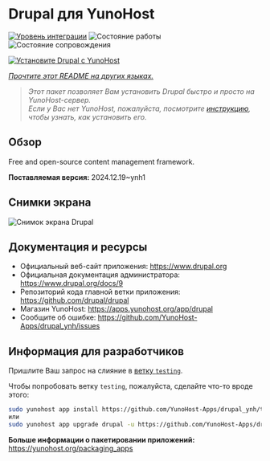 <!--
Важно: этот README был автоматически сгенерирован <https://github.com/YunoHost/apps/tree/master/tools/readme_generator>
Он НЕ ДОЛЖЕН редактироваться вручную.
-->

# Drupal для YunoHost

[![Уровень интеграции](https://apps.yunohost.org/badge/integration/drupal)](https://ci-apps.yunohost.org/ci/apps/drupal/)
![Состояние работы](https://apps.yunohost.org/badge/state/drupal)
![Состояние сопровождения](https://apps.yunohost.org/badge/maintained/drupal)

[![Установите Drupal с YunoHost](https://install-app.yunohost.org/install-with-yunohost.svg)](https://install-app.yunohost.org/?app=drupal)

*[Прочтите этот README на других языках.](./ALL_README.md)*

> *Этот пакет позволяет Вам установить Drupal быстро и просто на YunoHost-сервер.*  
> *Если у Вас нет YunoHost, пожалуйста, посмотрите [инструкцию](https://yunohost.org/install), чтобы узнать, как установить его.*

## Обзор

Free and open-source content management framework.

**Поставляемая версия:** 2024.12.19~ynh1

## Снимки экрана

![Снимок экрана Drupal](./doc/screenshots/screenshot.png)

## Документация и ресурсы

- Официальный веб-сайт приложения: <https://www.drupal.org>
- Официальная документация администратора: <https://www.drupal.org/docs/9>
- Репозиторий кода главной ветки приложения: <https://github.com/drupal/drupal>
- Магазин YunoHost: <https://apps.yunohost.org/app/drupal>
- Сообщите об ошибке: <https://github.com/YunoHost-Apps/drupal_ynh/issues>

## Информация для разработчиков

Пришлите Ваш запрос на слияние в [ветку `testing`](https://github.com/YunoHost-Apps/drupal_ynh/tree/testing).

Чтобы попробовать ветку `testing`, пожалуйста, сделайте что-то вроде этого:

```bash
sudo yunohost app install https://github.com/YunoHost-Apps/drupal_ynh/tree/testing --debug
или
sudo yunohost app upgrade drupal -u https://github.com/YunoHost-Apps/drupal_ynh/tree/testing --debug
```

**Больше информации о пакетировании приложений:** <https://yunohost.org/packaging_apps>
